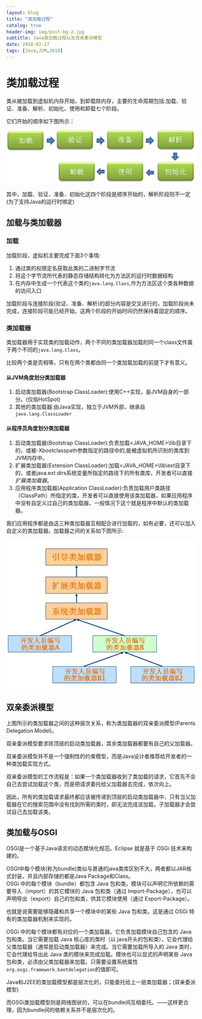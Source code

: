 ```yaml
---
layout: blog
title: "类加载过程"
catalog: true
header-img: img/post-bg-2.jpg
subtitle: Java类加载过程以及双亲委派模型
date: 2018-02-27
tags: [Java,JVM,2018]
---
```

# 类加载过程

类从被加载到虚拟机内存开始，到卸载除内存，主要的生命周期包括:加载、验证、准备、解析、初始化、使用和卸载七个阶段。

它们开始的顺序如下图所示：

![.类加载过程](https://raw.githubusercontent.com/RussXia/RussXia.github.io/master/_pic/class-loader.jpg)

其中，加载、验证、准备、初始化这四个阶段是顺序开始的，解析阶段则不一定(为了支持Java的运行时绑定)

## 加载与类加载器

### 加载

加载阶段，虚拟机主要完成下面3个事情:

1. 通过类的权限定名获取此类的二进制字节流
2. 将这个字节流所代表的静态存储结构转化为方法区的运行时数据结构
3. 在内存中生成一个代表这个类的`java.lang.Class`,作为方法区这个类各种数据的访问入口

加载阶段与连接阶段(验证、准备、解析)的部分内容是交叉进行的，加载阶段尚未完成，连接阶段可能已经开始，这两个阶段的开始时间仍然保持着固定的顺序。

### 类加载器

类加载器用于实现类的加载动作，两个不同的类加载器加载的同一个class文件属于两个不同的`java.lang.Class`。

比较两个类是否相等，只有在两个类都由同一个类加载加载的前提下才有意义。

#### 从JVM角度划分类加载器

1. 启动类加载器(Bootstrap ClassLoader):使用C++实现，是JVM自身的一部分。(仅指HotSpot)
2. 其他的类加载器:由Java实现，独立于JVM外部，继承自`java.lang.ClassLoader`

#### 从程序员角度划分类加载器

1. 启动类加载器(Bootstrap ClassLoader):负责加载<JAVA_HOME>\lib目录下的，或被-Xbootclasspath参数指定的路径中的,能被虚拟机所识别的类库到JVM内存中。
2. 扩展类加载器(Extension ClassLoader):加载<JAVA_HOME>\lib\ext目录下的，或者java.ext.dirs系统变量所指定的路径下的所有类库，开发者可以直接 *扩展类加载器*。
3. 应用程序类加载器(Application ClassLoader):负责加载用户类路径（ClassPath）所指定的类，开发者可以直接使用该类加载器，如果应用程序中没有自定义过自己的类加载器，一般情况下这个就是程序中默认的类加载器。

我们应用程序都是由这三种类加载器互相配合进行加载的，如有必要，还可以加入自定义的类加载器。加载器之间的关系如下图所示:

![.类加载器关系模型](https://raw.githubusercontent.com/RussXia/RussXia.github.io/master/_pic/class-loader2.jpeg)

## 双亲委派模型

上图所示的类加载器之间的这种层次关系，称为类加载器的双亲委派模型(Parents Delegation Model)。

双亲委派模型要求除顶层的启动类加载器，其余类加载器都要有自己的父加载器。

双亲委派模型并不是一个强制性的约束模型，而是Java设计者推荐给开发者的一种类加载实现方式。

双亲委派模型的工作流程是：如果一个类加载器收到了类加载的请求，它首先不会自己去尝试加载这个类，而是把请求委托给父加载器去完成，依次向上。

因此，所有的类加载请求最终都应该被传递到顶层的启动类加载器中，只有当父加载器在它的搜索范围中没有找到所需的类时，即无法完成该加载，子加载器才会尝试自己去加载该类。

## 类加载与OSGI

OSGI是一个基于Java语言的动态模块化规范。Eclipse 就是基于 OSGi 技术来构建的。

OSGI中每个模块(称为bundle)类似与普通的java类库区别不大，两者都以JAR格式封装，并且内部存储的都是Java Package和Class。<br>
OSGi 中的每个模块（bundle）都包含 Java 包和类。模块可以声明它所依赖的需要导入（import）的其它模块的 Java 包和类（通过 Import-Package），也可以声明导出（export）自己的包和类，供其它模块使用（通过 Export-Package）。

也就是说需要能够隐藏和共享一个模块中的某些 Java 包和类。这是通过 OSGi 特有的类加载器机制来实现的。

OSGi 中的每个模块都有对应的一个类加载器。它负责加载模块自己包含的 Java 包和类。当它需要加载 Java 核心库的类时（以 java开头的包和类），它会代理给父类加载器（通常是启动类加载器）来完成。当它需要加载所导入的 Java 类时，它会代理给导出此 Java 类的模块来完成加载。模块也可以显式的声明某些 Java 包和类，必须由父类加载器来加载。只需要设置系统属性 `org.osgi.framework.bootdelegation`的值即可。

Java和J2EE的类加载模型都是层次化的，只能委托给上一层类加载器；(双亲委派模型)

而OSGi类加载模型则是网络图状的，可以在bundle间互相委托。——这样更合理，因为bundle间的依赖关系并不是层次化的。
